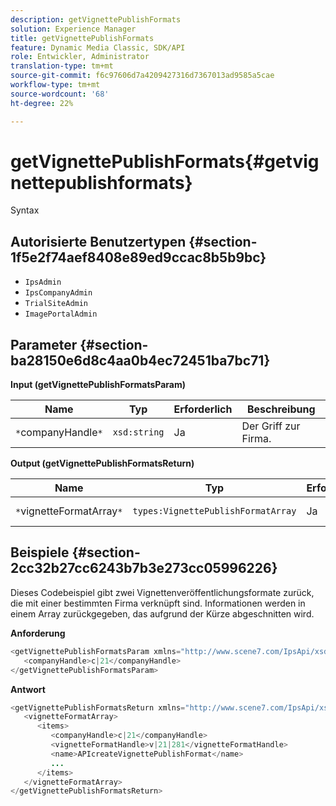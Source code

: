 ```yaml
---
description: getVignettePublishFormats
solution: Experience Manager
title: getVignettePublishFormats
feature: Dynamic Media Classic, SDK/API
role: Entwickler, Administrator
translation-type: tm+mt
source-git-commit: f6c97606d7a4209427316d7367013ad9585a5cae
workflow-type: tm+mt
source-wordcount: '68'
ht-degree: 22%

---
```



# getVignettePublishFormats{#getvignettepublishformats}

Syntax

## Autorisierte Benutzertypen {#section-1f5e2f74aef8408e89ed9ccac8b5b9bc}

* `IpsAdmin`
* `IpsCompanyAdmin`
* `TrialSiteAdmin`
* `ImagePortalAdmin`

## Parameter {#section-ba28150e6d8c4aa0b4ec72451ba7bc71}

**Input (getVignettePublishFormatsParam)**

| Name | Typ | Erforderlich | Beschreibung |
|---|---|---|---|
| `*`companyHandle`*` | `xsd:string` | Ja | Der Griff zur Firma. |

**Output (getVignettePublishFormatsReturn)**

| Name | Typ | Erforderlich | Beschreibung |
|---|---|---|---|
| `*`vignetteFormatArray`*` | `types:VignettePublishFormatArray` | Ja | Array von Vignettenveröffentlichungsformaten. |

## Beispiele {#section-2cc32b27cc6243b7b3e273cc05996226}

Dieses Codebeispiel gibt zwei Vignettenveröffentlichungsformate zurück, die mit einer bestimmten Firma verknüpft sind. Informationen werden in einem Array zurückgegeben, das aufgrund der Kürze abgeschnitten wird.

**Anforderung**

```java
<getVignettePublishFormatsParam xmlns="http://www.scene7.com/IpsApi/xsd/2008-01-15">
   <companyHandle>c|21</companyHandle>
</getVignettePublishFormatsParam>
```

**Antwort**

```java
<getVignettePublishFormatsReturn xmlns="http://www.scene7.com/IpsApi/xsd/2008-01-15">
   <vignetteFormatArray>
      <items>
         <companyHandle>c|21</companyHandle>
         <vignetteFormatHandle>v|21|281</vignetteFormatHandle>
         <name>APIcreateVignettePublishFormat</name>
         ...
      </items>
   </vignetteFormatArray>
</getVignettePublishFormatsReturn>
```

